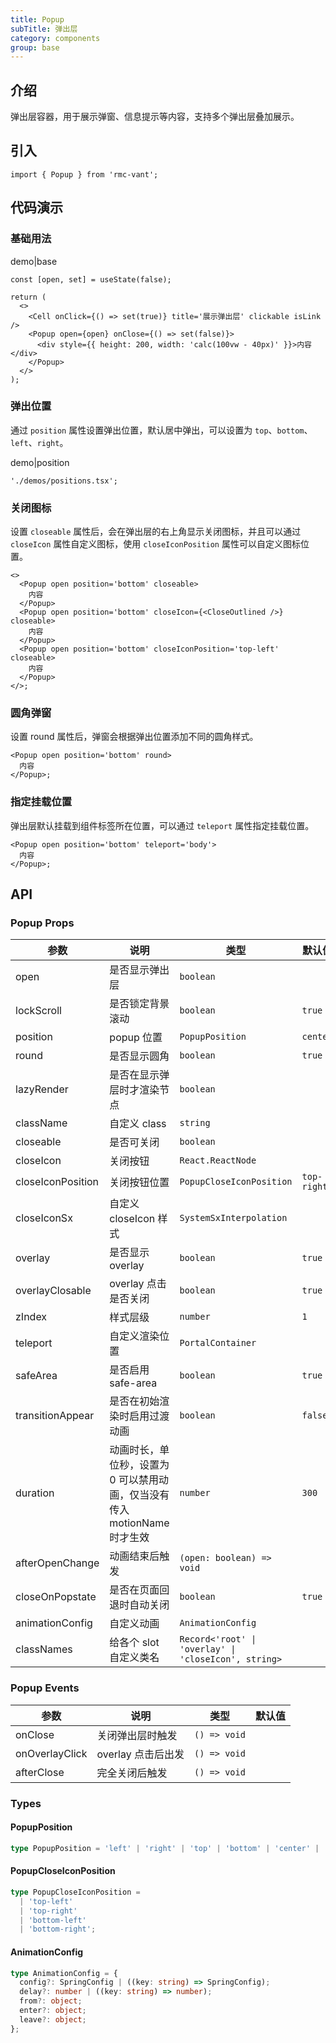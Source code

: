 ```yaml
---
title: Popup
subTitle: 弹出层
category: components
group: base
---
```


## 介绍

弹出层容器，用于展示弹窗、信息提示等内容，支持多个弹出层叠加展示。

## 引入

```tsx
import { Popup } from 'rmc-vant';
```

## 代码演示

### 基础用法

demo|base

```tsx
const [open, set] = useState(false);

return (
  <>
    <Cell onClick={() => set(true)} title='展示弹出层' clickable isLink />
    <Popup open={open} onClose={() => set(false)}>
      <div style={{ height: 200, width: 'calc(100vw - 40px)' }}>内容</div>
    </Popup>
  </>
);
```

### 弹出位置

通过 `position` 属性设置弹出位置，默认居中弹出，可以设置为 `top`、`bottom`、`left`、`right`。

demo|position

```tsx
'./demos/positions.tsx';
```

### 关闭图标

设置 `closeable` 属性后，会在弹出层的右上角显示关闭图标，并且可以通过 `closeIcon` 属性自定义图标，使用 `closeIconPosition` 属性可以自定义图标位置。

```tsx
<>
  <Popup open position='bottom' closeable>
    内容
  </Popup>
  <Popup open position='bottom' closeIcon={<CloseOutlined />} closeable>
    内容
  </Popup>
  <Popup open position='bottom' closeIconPosition='top-left' closeable>
    内容
  </Popup>
</>;
```

### 圆角弹窗

设置 round 属性后，弹窗会根据弹出位置添加不同的圆角样式。

```tsx
<Popup open position='bottom' round>
  内容
</Popup>;
```

### 指定挂载位置

弹出层默认挂载到组件标签所在位置，可以通过 `teleport` 属性指定挂载位置。

```tsx
<Popup open position='bottom' teleport='body'>
  内容
</Popup>;
```

## API

### Popup Props

| 参数 | 说明 | 类型 | 默认值 |
| --- | --- | --- | --- |
| open | 是否显示弹出层 | `boolean` |  |
| lockScroll | 是否锁定背景滚动 | `boolean` | `true` |
| position | popup 位置 | `PopupPosition` | `center` |
| round | 是否显示圆角 | `boolean` | `true` |
| lazyRender | 是否在显示弹层时才渲染节点 | `boolean` |  |
| className | 自定义 class | `string` |  |
| closeable | 是否可关闭 | `boolean` |  |
| closeIcon | 关闭按钮 | `React.ReactNode` |  |
| closeIconPosition | 关闭按钮位置 | `PopupCloseIconPosition` | `top-right` |
| closeIconSx | 自定义 closeIcon 样式 | `SystemSxInterpolation` |  |
| overlay | 是否显示 overlay | `boolean` | `true` |
| overlayClosable | overlay 点击是否关闭 | `boolean` | `true` |
| zIndex | 样式层级 | `number` | `1` |
| teleport | 自定义渲染位置 | `PortalContainer` |  |
| safeArea | 是否启用 safe-area | `boolean` | `true` |
| transitionAppear | 是否在初始渲染时启用过渡动画 | `boolean` | `false` |
| duration | 动画时长，单位秒，设置为 0 可以禁用动画，仅当没有传入 motionName 时才生效 | `number` | `300` |
| afterOpenChange | 动画结束后触发 | `(open: boolean) => void` |  |
| closeOnPopstate | 是否在页面回退时自动关闭 | `boolean` | `true` |
| animationConfig | 自定义动画 | `AnimationConfig` |  |
| classNames | 给各个 slot 自定义类名 | `Record<'root' \| 'overlay' \| 'closeIcon', string>` |  |

### Popup Events

| 参数           | 说明               | 类型         | 默认值 |
| -------------- | ------------------ | ------------ | ------ |
| onClose        | 关闭弹出层时触发   | `() => void` |        |
| onOverlayClick | overlay 点击后出发 | `() => void` |        |
| afterClose     | 完全关闭后触发     | `() => void` |        |

### Types

#### PopupPosition

```ts
type PopupPosition = 'left' | 'right' | 'top' | 'bottom' | 'center' | 'none';
```

#### PopupCloseIconPosition

```ts
type PopupCloseIconPosition =
  | 'top-left'
  | 'top-right'
  | 'bottom-left'
  | 'bottom-right';
```

#### AnimationConfig

```ts
type AnimationConfig = {
  config?: SpringConfig | ((key: string) => SpringConfig);
  delay?: number | ((key: string) => number);
  from?: object;
  enter?: object;
  leave?: object;
};
```
